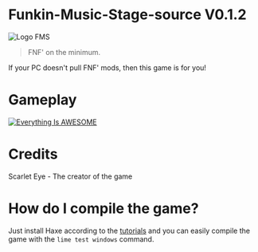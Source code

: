 # Funkin-Music-Stage-source V0.1.2
![Logo FMS](/icons/iconOrig.png)

>FNF' on the minimum.

If your PC doesn't pull FNF' mods, then this game is for you!
# Gameplay
[![Everything Is AWESOME](https://media.discordapp.net/attachments/879590530332372992/1138479772368908298/FMS_V0.1.2.png?width=840&height=473)](https://youtu.be/mpix7kRjXE0 "FMS GAMEPLAY")
# Credits
Scarlet Eye - The creator of the game
# How do I compile the game?
Just install Haxe according to the [tutorials](https://haxeflixel.com/documentation/getting-started/) and you can easily compile the game with the ```lime test windows``` command.
